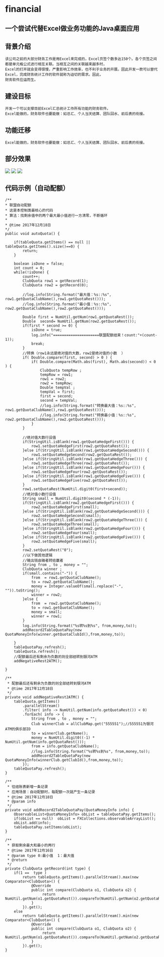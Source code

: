 # financial
## 一个尝试代替Excel做业务功能的Java桌面应用
## 背景介绍
    该公司之前的大部分财务工作是用Excel来完成的，Excel页签个数多达150个。各个页签之间都是单元格公式进行相互关联。当相互之间的关联越来越多时，
    Excel的打开就会变得很慢，严重影响工作效率，也不利于业务的开展。因此开发一款可以替代Excel，完成财务统计工作的软件就称为迫切的需求。因此，
    财务软件应运而生。
## 建设目标
    开发一个可以支撑目前Excel汇总统计工作所有功能的财务软件。
    Excel能做的，财务软件也要能做：如总汇、个人当天结算、团队回水、前后表的衔接。
## 功能迁移
    Excel能做的，财务软件也要能做：如总汇、个人当天结算、团队回水、前后表的衔接。
## 部分效果
![](https://github.com/greatkendy123/financial/raw/master/resource/images/1.png)
![](https://github.com/greatkendy123/financial/raw/master/resource/images/2.png)
![](https://github.com/greatkendy123/financial/raw/master/resource/images/3.png)

## 代码示例（自动配额）
	/**
	* 联盟自动配额
	* 这是本控制类最核心的代码
	* 算法：找剩余值中的两个最大最小值进行一方清零，不断循环
	* 
	* @time 2017年12月18日
	*/
    public void autoQuota() {
    	
    	if(tableQuota.getItems() == null || tableQuota.getItems().size()==0) {
    		return;
    	}
    	
    	boolean isDone = false;
    	int count = 0;
    	while(!isDone) {
    		count++;
    		ClubQuota row1 = getRecord(1);
			ClubQuota row2 = getRecord(0);
			
			//log.info(String.format("最大值：%s::%s", row1.getQuotaClubName(),row1.getQuotaRest()));
			//log.info(String.format("最小值：%s::%s", row2.getQuotaClubName(),row2.getQuotaRest()));
			
			Double first = NumUtil.getNum(row1.getQuotaRest());
			Double  second= NumUtil.getNum(row2.getQuotaRest());
			if(first * second >= 0) {
				isDone = true;
				log.info("=====================联盟配额结束！count:"+(count-1));
				break;
			}
			//转换（row1永远是绝对值的大数，row2是绝对值的小数	）
			if( Double.compare(first, second) > 0 ) {
				if( Double.compare(Math.abs(first), Math.abs(second)) < 0 ) {
					ClubQuota tempRow ;
					tempRow = row1;
					row1 = row2;
					row2 = tempRow;
					Double tempVal ;
					tempVal = first;
					first = second;
					second = tempVal;
					//log.info(String.format("转换最大值：%s::%s", row1.getQuotaClubName(),row1.getQuotaRest()));
					//log.info(String.format("转换最小值：%s::%s", row2.getQuotaClubName(),row2.getQuotaRest()));
				}
			}
			
			//绝对值大数行设值
			if(StringUtil.isBlank(row1.getQuotaHedgeFirst())) {
				row1.setQuotaHedgeFirst(row2.getQuotaRest());
			}else if(StringUtil.isBlank(row1.getQuotaHedgeSecond())) {
				row1.setQuotaHedgeSecond(row2.getQuotaRest());
			}else if(StringUtil.isBlank(row1.getQuotaHedgeThree())) {
				row1.setQuotaHedgeThree(row2.getQuotaRest());
			}else if(StringUtil.isBlank(row1.getQuotaHedgeFour())) {
				row1.setQuotaHedgeFour(row2.getQuotaRest());
			}else if(StringUtil.isBlank(row1.getQuotaHedgeFive())) {
				row1.setQuotaHedgeFive(row2.getQuotaRest());
			}
			row1.setQuotaRest(NumUtil.digit0(first+second));
			//绝对值小数行设值
			String small = NumUtil.digit0(second * (-1));
			if(StringUtil.isBlank(row2.getQuotaHedgeFirst())) {
				row2.setQuotaHedgeFirst(small);
			}else if(StringUtil.isBlank(row2.getQuotaHedgeSecond())) {
				row2.setQuotaHedgeSecond(small);
			}else if(StringUtil.isBlank(row2.getQuotaHedgeThree())) {
				row2.setQuotaHedgeThree(small);
			}else if(StringUtil.isBlank(row2.getQuotaHedgeFour())) {
				row2.setQuotaHedgeFour(small);
			}else if(StringUtil.isBlank(row2.getQuotaHedgeFive())) {
				row2.setQuotaHedgeFive(small);
			}
			row2.setQuotaRest("0");
			//以下做其他逻辑
			//输出钱由输者转给赢者
			String from , to , money = "";
			ClubQuota winner ;
			if(small.contains("-")) {
				from  = row1.getQuotaClubName();
				to = row2.getQuotaClubName();
				money = Integer.valueOf(small.replace("-", "")).toString();
				winner = row2;
			}else {
				from  = row2.getQuotaClubName();
				to = row1.getQuotaClubName();
				money = small;
				winner = row1;
			}
			log.info(String.format("%s转%s到%s", from,money,to));
			addRecord2TableQuotaPay(new QuotaMoneyInfo(winner.getQuotaClubId(),from,money,to));
			
		}
    	tableQuotaPay.refresh();
		tableQuota.refresh();
		//配额最后还有剩余为负数的则全部结转到银河ATM
		addNegativeRest2ATM();
    	
    }
    
    /**
     * 配额最后还有剩余为负数的则全部结转到银河ATM
     * @time 2017年12月18日
     */
    private void addNegativeRest2ATM() {
    	tableQuota.getItems()
    		.parallelStream()
    		.filter( info -> NumUtil.getNum(info.getQuotaRest()) < 0)
    		.forEach( info -> {
    			String from , to , money = "";
    			Club winnerClub = allClubMap.get("555551");//555551为银河ATM的俱乐部ID
    			to = winnerClub.getName();		
    			money = NumUtil.digit0((-1) * NumUtil.getNum(info.getQuotaRest()));
    			from = info.getQuotaClubName();
    			//log.info(String.format("%s转%s到%s", from,money,to));
    			addRecord2TableQuotaPay(new QuotaMoneyInfo(winnerClub.getClubId(),from,money,to));
    		});
    	tableQuotaPay.refresh();
    }
    
    /**
     * 往结账表新增一条记录
     * 应用场景：自动配额时，每配额一次就产生一条记录
     * @time 2017年12月18日
     * @param info
     */
    private void addRecord2TableQuotaPay(QuotaMoneyInfo info) {
    	ObservableList<QuotaMoneyInfo> obList = tableQuotaPay.getItems();
    	if(obList == null)  obList = FXCollections.observableArrayList();
    	obList.add(info);
    	tableQuotaPay.setItems(obList);
    }
    
	/**
	 * 获取剩余最大和最小的两行
	 * @time 2017年12月16日
	 * @param type 0:最小值  1：最大值 
	 * @return
	 */
    private ClubQuota getRecord(int type) {
    	if(1 ==  type )
	    	return tableQuota.getItems().parallelStream().max(new Comparator<ClubQuota>() {  
	            @Override  
	            public int compare(ClubQuota o1, ClubQuota o2) {  
	                 return NumUtil.getNum(o1.getQuotaRest()).compareTo(NumUtil.getNum(o2.getQuotaRest()));  
	            }  
	        }).get();  
    	else
	    	return tableQuota.getItems().parallelStream().min(new Comparator<ClubQuota>() {  
	            @Override  
	            public int compare(ClubQuota o1, ClubQuota o2) {  
	                 return NumUtil.getNum(o1.getQuotaRest()).compareTo(NumUtil.getNum(o2.getQuotaRest()));  
	            }  
	        }).get();  
    }
